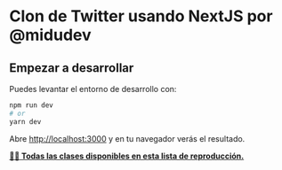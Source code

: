 # Clon de Twitter usando NextJS por @midudev

## Empezar a desarrollar

Puedes levantar el entorno de desarrollo con:

```bash
npm run dev
# or
yarn dev
```

Abre [http://localhost:3000](http://localhost:3000) y en tu navegador verás el resultado.

**[👨‍🏫 Todas las clases disponibles en esta lista de reproducción.](https://www.youtube.com/playlist?list=PLV8x_i1fqBw1VR86y4C72xMGJ8ifjBwJ6)**
